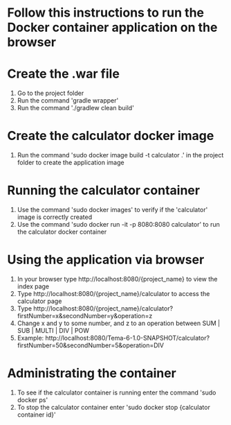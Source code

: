 # Follow this instructions to run the Docker container application on the browser

# Create the .war file
1. Go to the project folder
2. Run the command 'gradle wrapper'
3. Run the command './gradlew clean build'

# Create the calculator docker image
1. Run the command 'sudo docker image build -t calculator .' in the project folder to create the application image

# Running the calculator container
1. Use the command 'sudo docker images' to verify if the 'calculator' image is correctly created
2. Use the command 'sudo docker run -it -p 8080:8080 calculator' to run the calculator docker container

# Using the application via browser
1. In your browser type http://localhost:8080/{project_name} to view the index page
2. Type http://localhost:8080/{project_name}/calculator to access the calculator page
3. Type http://localhost:8080/{project_name}/calculator?firstNumber=x&secondNumber=y&operation=z
4. Change x and y to some number, and z to an operation between SUM | SUB | MULTI | DIV | POW
5. Example: http://localhost:8080/Tema-6-1.0-SNAPSHOT/calculator?firstNumber=50&secondNumber=5&operation=DIV

# Administrating the container

1. To see if the calculator container is running enter the command 'sudo docker ps'
2. To stop the calculator container enter 'sudo docker stop {calculator container id}'
